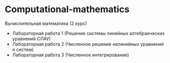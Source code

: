 # Computational-mathematics
Вычислительная математика (2 курс)
- Лабораторная работа 1 (Решение системы линейных алгебраических уравнений СЛАУ)
- Лабораторная работа 2 (Численное решение нелинейных уравнений и систем)
- Лабораторная работа 3 (Численное интегрирование)
